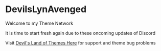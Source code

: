 # DevilsLynAvenged
Welcome to my Theme Network

It is time to start fresh again due to these oncoming updates of Discord


Visit [Devil's Land of Themes Here](https://discord.gg/VsWy8Ca) for support and theme bug problems
